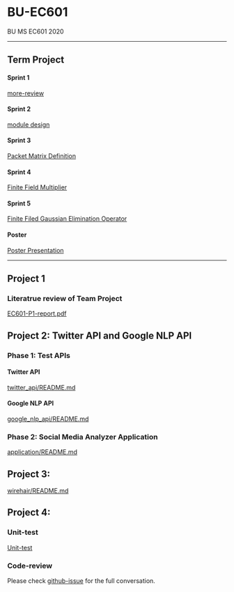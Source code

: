 # BU-EC601

BU MS EC601 2020

---

## Term Project

#### Sprint 1

[more-review](https://github.com/blairtyx/EC601/blob/master/team_project/Sprint-reports/Sprint1-README.md)

#### Sprint 2

[module design](https://github.com/blairtyx/EC601/blob/master/team_project/Sprint-reports/Sprint2-README.md)

#### Sprint 3

[Packet Matrix Definition](https://github.com/blairtyx/EC601/blob/master/team_project/Sprint-reports/Sprint3-README.md)

#### Sprint 4

[Finite Field Multiplier](https://github.com/blairtyx/EC601/blob/master/team_project/Sprint-reports/Sprint4-README.md)

#### Sprint 5

[Finite Filed Gaussian Elimination Operator](https://github.com/blairtyx/EC601/blob/master/team_project/Sprint-reports/Sprint5-README.md)

#### Poster

[Poster Presentation](https://github.com/blairtyx/EC601/blob/master/team_project/Sprint-reports/final_poster.pdf)

---


## Project 1

### Literatrue review of Team Project

[EC601-P1-report.pdf](https://github.com/blairtyx/EC601/blob/master/EC601-P1-report.pdf)



## Project 2: Twitter API and Google NLP API

### Phase 1: Test APIs

#### Twitter API

[twitter_api/README.md](https://github.com/blairtyx/EC601/blob/master/Project2/twitter_api/README.md)

#### Google NLP API

[google_nlp_api/README.md](https://github.com/blairtyx/EC601/blob/master/Project2/google_nlp_api/README.md)



### Phase 2: Social Media Analyzer Application

[application/README.md](https://github.com/blairtyx/EC601/blob/master/Project2/application/README.md)


## Project 3:

[wirehair/README.md](https://github.com/blairtyx/EC601/blob/master/Project3/README.md)



## Project 4:

### Unit-test
[Unit-test](https://github.com/blairtyx/EC601/blob/master/Project4/README.md)

### Code-review
Please check [github-issue](https://github.com/blairtyx/EC601/issues) for the full conversation.
